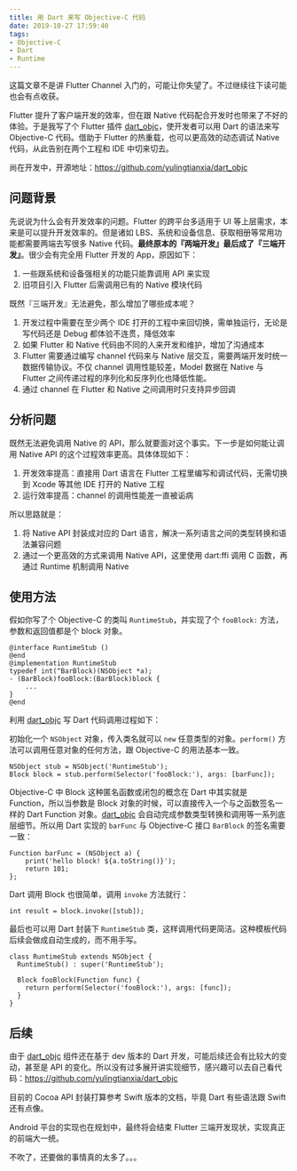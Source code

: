 ```yaml
---
title: 用 Dart 来写 Objective-C 代码
date: 2019-10-27 17:59:40
tags:
- Objective-C
- Dart
- Runtime
---
```


这篇文章不是讲 Flutter Channel 入门的，可能让你失望了。不过继续往下读可能也会有点收获。

Flutter 提升了客户端开发的效率，但在跟 Native 代码配合开发时也带来了不好的体验。于是我写了个 Flutter 插件 [dart_objc](https://pub.dev/packages/dart_objc)，使开发者可以用 Dart 的语法来写 Objective-C 代码。借助于 Flutter 的热重载，也可以更高效的动态调试 Native 代码，从此告别在两个工程和 IDE 中切来切去。

尚在开发中，开源地址：https://github.com/yulingtianxia/dart_objc

<!--more-->

## 问题背景

先说说为什么会有开发效率的问题。Flutter 的跨平台多适用于 UI 等上层需求，本来是可以提升开发效率的。但是诸如 LBS、系统和设备信息、获取相册等常用功能都需要两端去写很多 Native 代码。**最终原本的『两端开发』最后成了『三端开发』**。很少会有完全用 Flutter 开发的 App，原因如下：

1. 一些跟系统和设备强相关的功能只能靠调用 API 来实现
2. 旧项目引入 Flutter 后需调用已有的 Native 模块代码

既然『三端开发』无法避免，那么增加了哪些成本呢？

1. 开发过程中需要在至少两个 IDE 打开的工程中来回切换，需单独运行，无论是写代码还是 Debug 都体验不连贯，降低效率
2. 如果 Flutter 和 Native 代码由不同的人来开发和维护，增加了沟通成本
3. Flutter 需要通过编写 channel 代码来与 Native 层交互，需要两端开发时统一数据传输协议。不仅 channel 调用性能较差，Model 数据在 Native 与 Flutter 之间传递过程的序列化和反序列化也降低性能。
4. 通过 channel 在 Flutter 和 Native 之间调用时只支持异步回调

## 分析问题

既然无法避免调用 Native 的 API，那么就要面对这个事实。下一步是如何能让调用 Native API 的这个过程效率更高。具体体现如下：

1. 开发效率提高：直接用 Dart 语言在 Flutter 工程里编写和调试代码，无需切换到 Xcode 等其他 IDE 打开的 Native 工程
2. 运行效率提高：channel 的调用性能差一直被诟病

所以思路就是：

1. 将 Native API 封装成对应的 Dart 语言，解决一系列语言之间的类型转换和语法兼容问题
2. 通过一个更高效的方式来调用 Native API，这里使用 dart:ffi 调用 C 函数，再通过 Runtime 机制调用 Native

## 使用方法

假如你写了个 Objective-C 的类叫 `RuntimeStub`，并实现了个 `fooBlock:` 方法，参数和返回值都是个 block 对象。

```
@interface RuntimeStub ()
@end
@implementation RuntimeStub
typedef int(^BarBlock)(NSObject *a);
- (BarBlock)fooBlock:(BarBlock)block {
    ...
}
@end
```

利用 [dart_objc](https://pub.dev/packages/dart_objc) 写 Dart 代码调用过程如下：

初始化一个 `NSObject` 对象，传入类名就可以 `new` 任意类型的对象。`perform()` 方法可以调用任意对象的任何方法，跟 Objective-C 的用法基本一致。

```
NSObject stub = NSObject('RuntimeStub');
Block block = stub.perform(Selector('fooBlock:'), args: [barFunc]);
```

Objective-C 中 Block 这种匿名函数或闭包的概念在 Dart 中其实就是 Function，所以当参数是 Block 对象的时候，可以直接传入一个与之函数签名一样的 Dart Function 对象。[dart_objc](https://pub.dev/packages/dart_objc) 会自动完成参数类型转换和调用等一系列底层细节。所以用 Dart 实现的 `barFunc` 与 Objective-C 接口 `BarBlock` 的签名需要一致：

```
Function barFunc = (NSObject a) {
    print('hello block! ${a.toString()}');
    return 101;
};
```

Dart 调用 Block 也很简单，调用 `invoke` 方法就行：

```
int result = block.invoke([stub]);
```

最后也可以用 Dart 封装下 `RuntimeStub` 类，这样调用代码更简洁。这种模板代码后续会做成自动生成的，而不用手写。

```
class RuntimeStub extends NSObject {
  RuntimeStub() : super('RuntimeStub');

  Block fooBlock(Function func) {
    return perform(Selector('fooBlock:'), args: [func]);
  }
}
```

## 后续

由于 [dart_objc](https://pub.dev/packages/dart_objc) 组件还在基于 dev 版本的 Dart 开发，可能后续还会有比较大的变动，甚至是 API 的变化。所以没有过多展开讲实现细节，感兴趣可以去自己看代码：https://github.com/yulingtianxia/dart_objc

目前的 Cocoa API 封装打算参考 Swift 版本的文档，毕竟 Dart 有些语法跟 Swift 还有点像。

Android 平台的实现也在规划中，最终将会结束 Flutter 三端开发现状，实现真正的前端大一统。

不吹了，还要做的事情真的太多了。。。